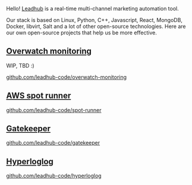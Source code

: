 Hello! [Leadhub](https://leadhub.marketing/) is a real-time multi-channel marketing automation tool. 

Our stack is based on Linux, Python, C++, Javascript, React, MongoDB, Docker, libvirt, Salt and a lot of other open-source technologies. Here are our own open-source projects that help us be more effective.

[Overwatch monitoring](https://github.com/leadhub-code/overwatch-monitoring)
----------------------------------------------------------------------------

WIP, TBD :)

[github.com/leadhub-code/overwatch-monitoring](https://github.com/leadhub-code/overwatch-monitoring)


[AWS spot runner](https://github.com/leadhub-code/spot-runner)
--------------------------------------------------------------

[github.com/leadhub-code/spot-runner](https://github.com/leadhub-code/spot-runner)


[Gatekeeper](https://github.com/leadhub-code/gatekeeper)
--------------------------------------------------------

[github.com/leadhub-code/gatekeeper](https://github.com/leadhub-code/gatekeeper)


[Hyperloglog](https://github.com/leadhub-code/hyperloglog)
----------------------------------------------------------

[github.com/leadhub-code/hyperloglog](https://github.com/leadhub-code/hyperloglog)
